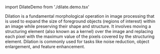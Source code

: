 import DilateDemo from './dilate.demo.tsx'

Dilation is a fundamental morphological operation in image processing that is used to expand the size of foreground objects (regions of interest) within an image while preserving their shape and structure. It involves moving a structuring element (also known as a kernel) over the image and replacing each pixel with the maximum value of the pixels covered by the structuring element. Dilation is commonly used for tasks like noise reduction, object enlargement, and feature enhancement.

<DilateDemo />
